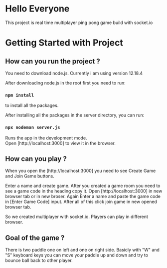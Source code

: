 # Hello Everyone

This project is real time multiplayer ping pong game build with socket.io

# Getting Started with Project

## How can you run the project ?

You need to download node.js. Currently i am using version 12.18.4

After downloading node.js in the root first you need to run:

### `npm install`

to install all the packages.

After installing all the packages in the server directory, you can run:

### `npx nodemon server.js`

Runs the app in the development mode.\
Open [http://localhost:3000] to view it in the browser.

## How can you play ?

When you open the [http://localhost:3000] you need to see Create Game and Join Game buttons.

Enter a name and create game. After you created a game room you need to see a game code in the heading copy it.
Open [http://localhost:3000] in new browser tab or in new broser.
Again Enter a name and paste the game code in [Enter Game Code] input.
After all of this click join game in new opened browser tab.

So we created multiplayer with socket.io. Players can play in different browser.

## Goal of the game ?

There is two paddle one on left and one on right side. Basicly with "W" and "S" keyboard keys
you can move your paddle up and down and try to bounce ball back to other player.

